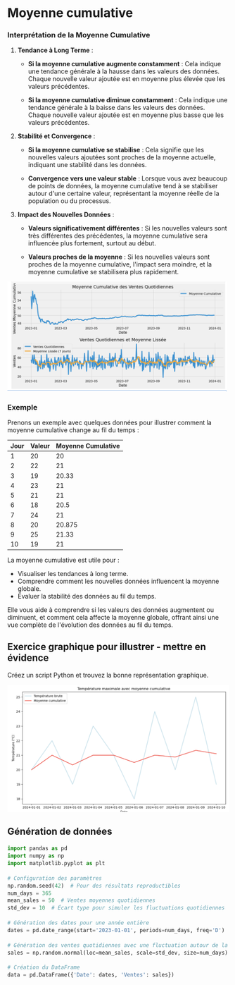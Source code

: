 # Moyenne cumulative

### Interprétation de la Moyenne Cumulative

1. **Tendance à Long Terme** :
   - **Si la moyenne cumulative augmente constamment** : Cela indique une tendance générale à la hausse dans les valeurs des données. 
   Chaque nouvelle valeur ajoutée est en moyenne plus élevée que les valeurs précédentes.

   - **Si la moyenne cumulative diminue constamment** : Cela indique une tendance générale à la baisse dans les valeurs des données. Chaque nouvelle valeur ajoutée est en moyenne plus basse que les valeurs précédentes.

1. **Stabilité et Convergence** :
   - **Si la moyenne cumulative se stabilise** : Cela signifie que les nouvelles valeurs ajoutées sont proches de la moyenne actuelle, indiquant une stabilité dans les données.
  
   - **Convergence vers une valeur stable** : Lorsque vous avez beaucoup de points de données, la moyenne cumulative tend à se stabiliser autour d'une certaine valeur, représentant la moyenne réelle de la population ou du processus.

2. **Impact des Nouvelles Données** :
   - **Valeurs significativement différentes** : Si les nouvelles valeurs sont très différentes des précédentes, la moyenne cumulative sera influencée plus fortement, surtout au début.
  
   - **Valeurs proches de la moyenne** : Si les nouvelles valeurs sont proches de la moyenne cumulative, l'impact sera moindre, et la moyenne cumulative se stabilisera plus rapidement.

<img src="./images/moyenne_lisse_cum.png" width="500" />

### Exemple 

Prenons un exemple avec quelques données pour illustrer comment la moyenne cumulative change au fil du temps :

| Jour | Valeur | Moyenne Cumulative |
|------|--------|--------------------|
| 1    | 20     | 20                 |
| 2    | 22     | 21                 |
| 3    | 19     | 20.33              |
| 4    | 23     | 21                 |
| 5    | 21     | 21                 |
| 6    | 18     | 20.5               |
| 7    | 24     | 21                 |
| 8    | 20     | 20.875             |
| 9    | 25     | 21.33              |
| 10   | 19     | 21                 |


La moyenne cumulative est utile pour :

- Visualiser les tendances à long terme.
- Comprendre comment les nouvelles données influencent la moyenne globale.
- Évaluer la stabilité des données au fil du temps.

Elle vous aide à comprendre si les valeurs des données augmentent ou diminuent, et comment cela affecte la moyenne globale, offrant ainsi une vue complète de l'évolution des données au fil du temps.

## Exercice graphique pour illustrer - mettre en évidence

Créez un script Python et trouvez la bonne représentation graphique.


![avg](./images/avg_cumulate.png)


## Génération de données

```python
import pandas as pd
import numpy as np
import matplotlib.pyplot as plt

# Configuration des paramètres
np.random.seed(42)  # Pour des résultats reproductibles
num_days = 365
mean_sales = 50  # Ventes moyennes quotidiennes
std_dev = 10  # Écart type pour simuler les fluctuations quotidiennes

# Génération des dates pour une année entière
dates = pd.date_range(start='2023-01-01', periods=num_days, freq='D')

# Génération des ventes quotidiennes avec une fluctuation autour de la moyenne
sales = np.random.normal(loc=mean_sales, scale=std_dev, size=num_days)

# Création du DataFrame
data = pd.DataFrame({'Date': dates, 'Ventes': sales})
```